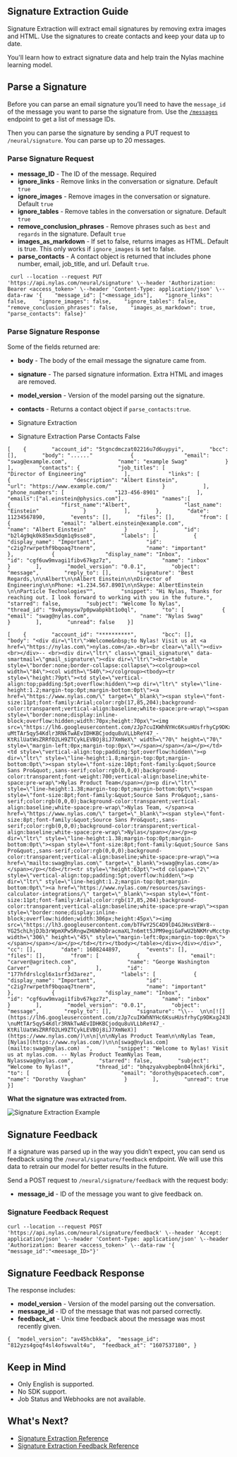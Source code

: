 ## Signature Extraction Guide

Signature Extraction will extract email signatures by removing extra images and HTML. Use the signatures to create contacts and keep your data up to date.

You'll learn how to extract signature data and help train the Nylas machine learning model.

## Parse a Signature[](https://developer.nylas.com/docs/intelligence/signature-extraction/#parse-a-signature)

Before you can parse an email signature you’ll need to have the `message_id` of the message you want to parse the signature from. Use the [`/messages`](https://developer.nylas.com/docs/api/#tag--Messages) endpoint to get a list of message IDs.

Then you can parse the signature by sending a PUT request to `/neural/signature`. You can parse up to 20 messages.

### Parse Signature Request[](https://developer.nylas.com/docs/intelligence/signature-extraction/#parse-signature-request)

-   **message\_ID** - The ID of the message. Required
-   **ignore\_links** - Remove links in the conversation or signature. Default `true`
-   **ignore\_images** - Remove images in the conversation or signature. Default `true`
-   **ignore\_tables** - Remove tables in the conversation or signature. Default `true`
-   **remove\_conclusion\_phrases** - Remove phrases such as `best` and `regards` in the signature. Default `true`
-   **images\_as\_markdown** - If set to false, returns images as HTML. Default is true. This only works if `ignore_images` is set to false.
-   **parse\_contacts** - A contact object is returned that includes phone number, email, job\_title, and url. Default `true`.

```
 curl --location --request PUT 'https://api.nylas.com/neural/signature' \--header 'Authorization: Bearer <access_token>' \--header 'Content-Type: application/json' \--data-raw '{    "message_id": ["<message_ids"],    "ignore_links": false,    "ignore_images": false,    "ignore_tables": false,    "remove_conclusion_phrases": false,    "images_as_markdown": true,    "parse_contacts": false}'   
```

### Parse Signature Response[](https://developer.nylas.com/docs/intelligence/signature-extraction/#parse-signature-response)

Some of the fields returned are:

-   **body** - The body of the email message the signature came from.
-   **signature** - The parsed signature information. Extra HTML and images are removed.
-   **model\_version** - Version of the model parsing out the signature.
-   **contacts** - Returns a contact object if `parse_contacts:true`.

-   Signature Extraction
-   Signature Extraction Parse Contacts False

```
[    {        "account_id": "5tgncdmczat02216u7d6uypyi",        "bcc": [],        "body": "......"            {                "email": "swag@example.com",                "name": "example Swag"            }        ],        "contacts": {            "job_titles": [                "Director of Engineering"            ],            "links": [                {                    "description": "Albert Einstein",                    "url": "https://www.example.com/"                }            ],            "phone_numbers": [                "123-456-8901"            ],            "emails":["al.einstein@physics.com"],            "names":[              {                "first_name":"Albert",                 "last_name": "Einstein"              }            ],        },        "date": 11234567890,        "events": [],        "files": [],        "from": [            {                "email": "albert.einstein@example.com",                "name": "Albert Einstein"            }        ],        "id": "b2l4g9qk0k85mx5dqm1q9sse8",        "labels": [            {                "display_name": "Important",                "id": "c2ig7rwrpethf9bqoaq7tnerm",                "name": "important"            },            {                "display_name": "Inbox",                "id": "cgf6uw9mvagi1fibv67kgz7z",                "name": "inbox"            }        ],        "model_version": "0.0.1",        "object": "message",        "reply_to": [],        "signature": "Best Regards,\n\nAlbert\n\nAlbert Einstein\n\nDirector of Engineering\n\nPhone: +1.234.567.8901\n\nSkype: AlbertEinstein  \n\nParticle Technologies™",        "snippet": "Hi Nylas, Thanks for reaching out. I look forward to working with you in the future.",        "starred": false,        "subject": "Welcome To Nylas",        "thread_id": "9x4ymoysw7p0pwabpkbt1o0ql",        "to": [            {                "email": "swag@nylas.com",                "name": "Nylas Swag"            }        ],        "unread": false    }]   
```

```
[    {        "account_id": "**********",        "bcc": [],        "body": "<div dir=\"ltr\">Welcome&nbsp;to Nylas! Visit us at <a href=\"https://nylas.com\">nylas.com</a>.<br><br clear=\"all\"><div><br></div>-- <br><div dir=\"ltr\" class=\"gmail_signature\" data-smartmail=\"gmail_signature\"><div dir=\"ltr\"><br><table style=\"border:none;border-collapse:collapse\"><colgroup><col width=\"84\"><col width=\"540\"></colgroup><tbody><tr style=\"height:79pt\"><td style=\"vertical-align:top;padding:5pt;overflow:hidden\"><p dir=\"ltr\" style=\"line-height:1.2;margin-top:0pt;margin-bottom:0pt\"><a href=\"https://www.nylas.com/\" target=\"_blank\"><span style=\"font-size:11pt;font-family:Arial;color:rgb(17,85,204);background-color:transparent;vertical-align:baseline;white-space:pre-wrap\"><span style=\"border:none;display:inline-block;overflow:hidden;width:70px;height:70px\"><img src=\"https://lh6.googleusercontent.com/zJp7cuIKWhNYHc6KsuHUsfrhyCp9DKxg243bjSLP9JKi9SEX-uMtTAr5qy54Kdlr3RNkTwAEvIDHKBCjodqu8uVLLbReY47_-KtRilUatWsZRRfO2LH9ZTCykLEVBOj8iJ7XmNeX\" width=\"70\" height=\"70\" style=\"margin-left:0px;margin-top:0px\"></span></span></a></p></td><td style=\"vertical-align:top;padding:5pt;overflow:hidden\"><p dir=\"ltr\" style=\"line-height:1.8;margin-top:0pt;margin-bottom:0pt\"><span style=\"font-size:10pt;font-family:&quot;Source Sans Pro&quot;,sans-serif;color:rgb(0,0,0);background-color:transparent;font-weight:700;vertical-align:baseline;white-space:pre-wrap\">Nylas Product Team</span></p><p dir=\"ltr\" style=\"line-height:1.38;margin-top:0pt;margin-bottom:0pt\"><span style=\"font-size:8pt;font-family:&quot;Source Sans Pro&quot;,sans-serif;color:rgb(0,0,0);background-color:transparent;vertical-align:baseline;white-space:pre-wrap\">Nylas Team, </span><a href=\"https://www.nylas.com/\" target=\"_blank\"><span style=\"font-size:8pt;font-family:&quot;Source Sans Pro&quot;,sans-serif;color:rgb(0,0,0);background-color:transparent;vertical-align:baseline;white-space:pre-wrap\">Nylas</span></a></p><p dir=\"ltr\" style=\"line-height:1.38;margin-top:0pt;margin-bottom:0pt\"><span style=\"font-size:8pt;font-family:&quot;Source Sans Pro&quot;,sans-serif;color:rgb(0,0,0);background-color:transparent;vertical-align:baseline;white-space:pre-wrap\"><a href=\"mailto:swag@nylas.com\" target=\"_blank\">swag@nylas.com</a></span></p></td></tr><tr style=\"height:63pt\"><td colspan=\"2\" style=\"vertical-align:top;padding:5pt;overflow:hidden\"><p dir=\"ltr\" style=\"line-height:1.2;margin-top:0pt;margin-bottom:0pt\"><a href=\"https://www.nylas.com/resources/savings-calculator-integrations/\" target=\"_blank\"><span style=\"font-size:11pt;font-family:Arial;color:rgb(17,85,204);background-color:transparent;vertical-align:baseline;white-space:pre-wrap\"><span style=\"border:none;display:inline-block;overflow:hidden;width:306px;height:45px\"><img src=\"https://lh3.googleusercontent.com/bTFwY25C4D9lD4GJHxsVEWr8--YG25chLhjDJb3rWpmXPw5RngwZHUWhbDracmaXL7n6mtt5JPM9egiGaFwU2bNKMrvMcctgvrHFOI7YxIzze7CTKKVJRqD8kq2hNUE2IJiPWFmL\" width=\"306\" height=\"45\" style=\"margin-left:0px;margin-top:0px\"></span></span></a></p></td></tr></tbody></table></div></div></div>",        "cc": [],        "date": 1608244897,        "events": [],        "files": [],        "from": [            {                "email": "carver@agritech.com",                "name": "George Washington Carver"            }        ],        "id": "177hfdrslcgl6x1srf3d3arez",        "labels": [            {                "display_name": "Important",                "id": "c2ig7rwrpethf9bqoaq7tnerm",                "name": "important"            },            {                "display_name": "Inbox",                "id": "cgf6uw9mvagi1fibv67kgz7z",                "name": "inbox"            }        ],        "model_version": "0.0.1",        "object": "message",        "reply_to": [],        "signature": "\\--  \n\n[![](https://lh6.googleusercontent.com/zJp7cuIKWhNYHc6KsuHUsfrhyCp9DKxg243bjSLP9JKi9SEX-\nuMtTAr5qy54Kdlr3RNkTwAEvIDHKBCjodqu8uVLLbReY47_-KtRilUatWsZRRfO2LH9ZTCykLEVBOj8iJ7XmNeX)](https://www.nylas.com/)\n\n|\n\nNylas Product Team\n\nNylas Team, [Nylas](https://www.nylas.com/)\n\n[swag@nylas.com](mailto:swag@nylas.com)  ",        "snippet": "Welcome to Nylas! Visit us at nylas.com. -- Nylas Product TeamNylas Team, Nylasswag@nylas.com",        "starred": false,        "subject": "Welcome to Nylas!",        "thread_id": "bhqzyakvpbepbn04lhnkj6rki",        "to": [            {                "email": "dorothy@spacetech.com",                "name": "Dorothy Vaughan"            }        ],        "unread": true    }]   
```

**What the signature was extracted from.**

![Signature Extraction Example](https://developer.nylas.com/_images/signature-extraction-example.png "Signature Extraction Example")

## Signature Feedback[](https://developer.nylas.com/docs/intelligence/signature-extraction/#signature-feedback)

If a signature was parsed up in the way you didn’t expect, you can send us feedback using the `/neural/signature/feedback` endpoint. We will use this data to retrain our model for better results in the future.

Send a POST request to `/neural/signature/feedback` with the request body:

-   **message\_id** - ID of the message you want to give feedback on.

### Signature Feedback Request[](https://developer.nylas.com/docs/intelligence/signature-extraction/#signature-feedback-request)

```
curl --location --request POST 'https://api.nylas.com/neural/signature/feedback' \--header 'Accept: application/json' \--header 'Content-Type: application/json' \--header 'Authorization: Bearer <access_token>' \--data-raw '{    "message_id":"<meesage_ID>"}'   
```

## Signature Feedback Response[](https://developer.nylas.com/docs/intelligence/signature-extraction/#signature-feedback-response)

The response includes:

-   **model\_version** - Version of the model parsing out the conversation.
-   **message\_id** - ID of the message that was not parsed correctly.
-   **feedback\_at** - Unix time feedback about the message was most recently given.

```
{  "model_version": "av45hcbkka",  "message_id": "812yzs4goqf4sl4ofswvalt4u",  "feedback_at": "1607537180", }   
```

## Keep in Mind[](https://developer.nylas.com/docs/intelligence/signature-extraction/#keep-in-mind)

-   Only English is supported.
-   No SDK support.
-   Job Status and Webhooks are not available.

## What's Next?[](https://developer.nylas.com/docs/intelligence/signature-extraction/#whats-next)

-   [Signature Extraction Reference](https://developer.nylas.com/docs/api/#put/neural/signature)
-   [Signature Extraction Feedback Reference](https://developer.nylas.com/docs/api/#post/neural/signature/feedback)